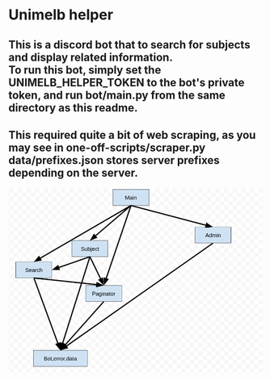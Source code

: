 # Unimelb helper

This is a discord bot that to search for subjects and display related information.  
To run this bot, simply set the UNIMELB_HELPER_TOKEN to the bot's private token, 
and run bot/main.py from the same directory as this readme.
---
This required quite a bit of web scraping, as you may see in one-off-scripts/scraper.py  
data/prefixes.json stores server prefixes depending on the server.
---
![import diagram](data/import_diagram.png)
